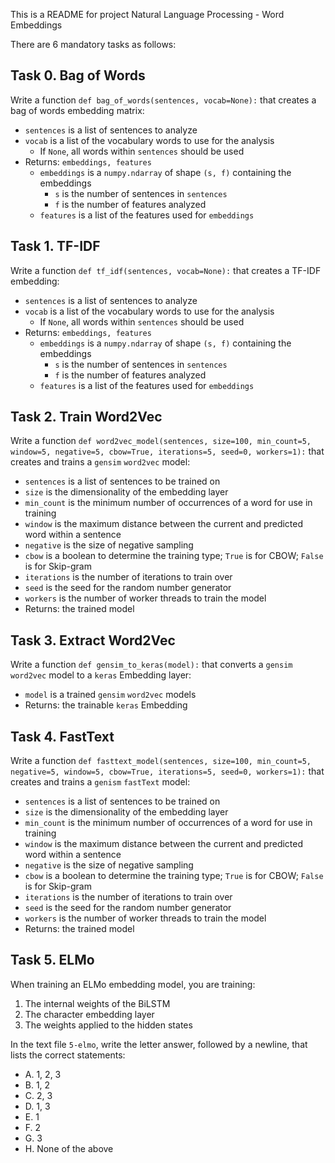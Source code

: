 This is a README for project Natural Language Processing - Word Embeddings

There are 6 mandatory tasks as follows:

## Task 0. Bag of Words
Write a function  `def bag_of_words(sentences, vocab=None):`  that creates a bag of words embedding matrix:

-   `sentences`  is a list of sentences to analyze
-   `vocab`  is a list of the vocabulary words to use for the analysis
    -   If  `None`, all words within  `sentences`  should be used
-   Returns:  `embeddings, features`
    -   `embeddings`  is a  `numpy.ndarray`  of shape  `(s, f)`  containing the embeddings
        -   `s`  is the number of sentences in  `sentences`
        -   `f`  is the number of features analyzed
    -   `features`  is a list of the features used for  `embeddings`

## Task 1. TF-IDF
Write a function  `def tf_idf(sentences, vocab=None):`  that creates a TF-IDF embedding:

-   `sentences`  is a list of sentences to analyze
-   `vocab`  is a list of the vocabulary words to use for the analysis
    -   If  `None`, all words within  `sentences`  should be used
-   Returns:  `embeddings, features`
    -   `embeddings`  is a  `numpy.ndarray`  of shape  `(s, f)`  containing the embeddings
        -   `s`  is the number of sentences in  `sentences`
        -   `f`  is the number of features analyzed
    -   `features`  is a list of the features used for  `embeddings`

## Task 2. Train Word2Vec
Write a function  `def word2vec_model(sentences, size=100, min_count=5, window=5, negative=5, cbow=True, iterations=5, seed=0, workers=1):`  that creates and trains a  `gensim`  `word2vec`  model:

-   `sentences`  is a list of sentences to be trained on
-   `size`  is the dimensionality of the embedding layer
-   `min_count`  is the minimum number of occurrences of a word for use in training
-   `window`  is the maximum distance between the current and predicted word within a sentence
-   `negative`  is the size of negative sampling
-   `cbow`  is a boolean to determine the training type;  `True`  is for CBOW;  `False`  is for Skip-gram
-   `iterations`  is the number of iterations to train over
-   `seed`  is the seed for the random number generator
-   `workers`  is the number of worker threads to train the model
-   Returns: the trained model

## Task 3. Extract Word2Vec
Write a function  `def gensim_to_keras(model):`  that converts a  `gensim`  `word2vec`  model to a  `keras`  Embedding layer:

-   `model`  is a trained  `gensim`  `word2vec`  models
-   Returns: the trainable  `keras`  Embedding

## Task 4. FastText
Write a function  `def fasttext_model(sentences, size=100, min_count=5, negative=5, window=5, cbow=True, iterations=5, seed=0, workers=1):`  that creates and trains a  `genism`  `fastText`  model:

-   `sentences`  is a list of sentences to be trained on
-   `size`  is the dimensionality of the embedding layer
-   `min_count`  is the minimum number of occurrences of a word for use in training
-   `window`  is the maximum distance between the current and predicted word within a sentence
-   `negative`  is the size of negative sampling
-   `cbow`  is a boolean to determine the training type;  `True`  is for CBOW;  `False`  is for Skip-gram
-   `iterations`  is the number of iterations to train over
-   `seed`  is the seed for the random number generator
-   `workers`  is the number of worker threads to train the model
-   Returns: the trained model

## Task 5. ELMo
When training an ELMo embedding model, you are training:

1.  The internal weights of the BiLSTM
2.  The character embedding layer
3.  The weights applied to the hidden states

In the text file  `5-elmo`, write the letter answer, followed by a newline, that lists the correct statements:

-   A. 1, 2, 3
-   B. 1, 2
-   C. 2, 3
-   D. 1, 3
-   E. 1
-   F. 2
-   G. 3
-   H. None of the above
